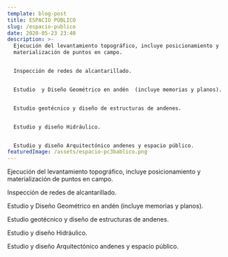 ```yaml
---
template: blog-post
title: ESPACIO PÚBLICO
slug: /espacio-publico
date: 2020-05-23 23:40
description: >-
  Ejecución del levantamiento topográfico, incluye posicionamiento y
  materialización de puntos en campo.


  Inspección de redes de alcantarillado.


  Estudio  y Diseño Geométrico en andén  (incluye memorias y planos).


  Estudio geotécnico y diseño de estructuras de andenes.


  Estudio y diseño Hidráulico.


  Estudio y diseño Arquitectónico andenes y espacio público.
featuredImage: /assets/espacio-pc3bablico.png
---
```

Ejecución del levantamiento topográfico, incluye posicionamiento y materialización de puntos en campo.

Inspección de redes de alcantarillado.

Estudio y Diseño Geométrico en andén (incluye memorias y planos).

Estudio geotécnico y diseño de estructuras de andenes.

Estudio y diseño Hidráulico.

Estudio y diseño Arquitectónico andenes y espacio público.